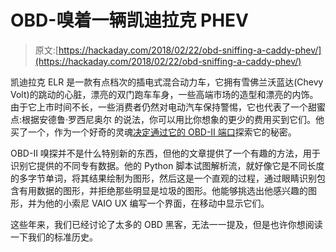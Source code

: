 # OBD-嗅着一辆凯迪拉克 PHEV

> 原文:[https://hackaday.com/2018/02/22/obd-sniffing-a-caddy-phev/](https://hackaday.com/2018/02/22/obd-sniffing-a-caddy-phev/)

凯迪拉克 ELR 是一款有点档次的插电式混合动力车，它拥有雪佛兰沃蓝达(Chevy Volt)的跳动的心脏，漂亮的双门跑车车身，一些高端市场的造型和漂亮的内饰。由于它上市时间不长，一些消费者仍然对电动汽车保持警惕，它也代表了一个甜蜜点:根据安德鲁·罗西尼奥尔 的说法，你可以用比你想象的更少的费用买到它们。他买了一个，作为一个好奇的灵魂[决定通过它的 OBD-II 端口](http://www.theresistornetwork.com/2018/02/groking-cadillac-elr.html)探索它的秘密。

OBD-II 嗅探并不是什么特别新的东西，但他的文章提供了一个有趣的方法，用于识别它提供的不同专有数据。他的 Python 脚本试图解析流，就好像它是不同长度的多字节单词，将其结果绘制为图形，然后这是一个直观的过程，通过眼睛识别包含有用数据的图形，并拒绝那些明显是垃圾的图形。他能够挑选出他感兴趣的图形，并为他的小索尼 VAIO UX 编写一个界面，在移动中显示它们。

这些年来，我们已经讨论了太多的 OBD 黑客，无法一一提及，但是也许你想阅读一下我们的标准历史。